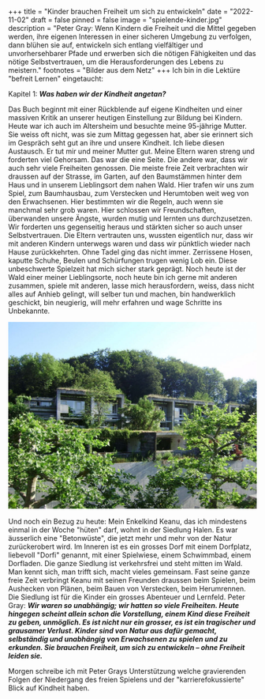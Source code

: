 +++
title = "Kinder brauchen Freiheit um sich zu entwickeln"
date = "2022-11-02"
draft = false
pinned = false
image = "spielende-kinder.jpg"
description = "Peter Gray: Wenn Kindern die Freiheit und die Mittel gegeben werden, ihre eigenen Interessen in einer sicheren Umgebung zu verfolgen, dann blühen sie auf, entwickeln sich entlang vielfältiger und unvorhersehbarer Pfade und erwerben sich die nötigen Fähigkeiten und das nötige Selbstvertrauen, um die Herausforderungen des Lebens zu meistern."
footnotes = "Bilder aus dem Netz"
+++
Ich bin in die Lektüre "befreit Lernen" eingetaucht:
 
Kapitel 1: ***Was haben wir der Kindheit angetan?*** 

Das Buch beginnt mit einer Rückblende auf eigene Kindheiten und einer massiven Kritik an unserer heutigen Einstellung zur Bildung bei Kindern. 
Heute war ich auch im Altersheim und besuchte meine 95-jährige Mutter. Sie weiss oft nicht, was sie zum Mittag gegessen hat, aber sie erinnert sich im Gespräch seht gut an ihre und unsere Kindheit. Ich liebe diesen Austausch. Er tut mir und meiner Mutter gut. Meine Eltern waren streng und forderten viel Gehorsam. Das war die eine Seite. Die andere war, dass wir auch sehr viele Freiheiten genossen. Die meiste freie Zeit verbrachten wir draussen auf der Strasse, im Garten, auf den Baumstämmen hinter dem Haus und in unserem Lieblingsort dem nahen Wald. Hier trafen wir uns zum Spiel, zum Baumhausbau, zum Verstecken und Herumtoben weit weg von den Erwachsenen. Hier bestimmten wir die Regeln, auch wenn sie manchmal sehr grob waren. Hier schlossen wir Freundschaften, überwanden unsere Ängste, wurden mutig und lernten uns durchzusetzen. Wir forderten uns gegenseitig heraus und stärkten sicher so auch unser Selbstvertrauen. Die Eltern vertrauten uns, wussten eigentlich nur, dass wir mit anderen Kindern unterwegs waren und dass wir pünktlich wieder nach Hause zurückkehrten. Ohne Tadel ging das nicht immer. Zerrissene Hosen, kaputte Schuhe, Beulen und Schürfungen trugen wenig Lob ein. Diese unbeschwerte Spielzeit hat mich sicher stark geprägt. Noch heute ist der Wald einer meiner Lieblingsorte, noch heute bin ich gerne mit anderen zusammen, spiele mit anderen, lasse mich herausfordern, weiss, dass nicht alles auf Anhieb gelingt, will selber tun und machen, bin handwerklich geschickt, bin neugierig, will mehr erfahren und wage Schritte ins Unbekannte.

![](siedlung-halen.jpg "Siedlung Halen bei Herrenschwanden")

Und noch ein Bezug zu heute: Mein Enkelkind Keanu, das ich mindestens einmal in der Woche "hüten" darf, wohnt in der Siedlung Halen. Es war äusserlich eine "Betonwüste", die jetzt mehr und mehr von der Natur zurückerobert wird. Im Inneren ist es ein grosses Dorf mit einem Dorfplatz, liebevoll "Dorfi" genannt, mit einer Spielwiese, einem Schwimmbad, einem Dorfladen. Die ganze Siedlung ist verkehrsfrei und steht mitten im Wald. Man kennt sich, man trifft sich, macht vieles gemeinsam. Fast seine ganze freie Zeit verbringt Keanu mit seinen Freunden draussen beim Spielen, beim Aushecken von Plänen, beim Bauen von Verstecken, beim Herumrennen. Die Siedlung ist für die Kinder ein grosses Abenteuer und Lernfeld. 
Peter Gray: ***Wir waren so unabhängig; wir hatten so viele Freiheiten. Heute hingegen scheint allein schon die Vorstellung, einem Kind diese Freiheit zu geben, unmöglich. Es ist nicht nur ein grosser, es ist ein tragischer und grausamer Verlust. Kinder sind von Natur aus dafür gemacht, selbständig und unabhängig von Erwachsenen zu spielen und zu erkunden. Sie brauchen Freiheit, um sich zu entwickeln – ohne Freiheit leiden sie.***

Morgen schreibe ich mit Peter Grays Unterstützung welche gravierenden Folgen der Niedergang des freien Spielens und der "karrierefokussierte" Blick auf Kindheit haben.